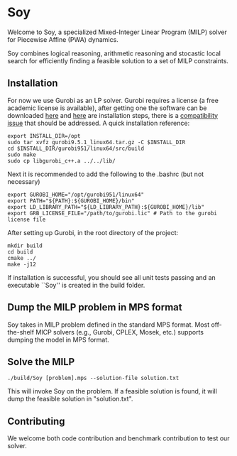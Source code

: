 # Soy

Welcome to Soy, a specialized Mixed-Integer Linear Program (MILP) solver for Piecewise Affine (PWA) dynamics.

Soy combines logical reasoning, arithmetic reasoning and stocastic local search for efficiently finding a feasible solution to a set of MILP constraints.


## Installation
For now we use Gurobi as an LP solver. Gurobi requires a license (a free
academic license is available), after getting one the software can be downloaded
[here](https://www.gurobi.com/downloads/gurobi-optimizer-eula/) and [here](https://www.gurobi.com/documentation/9.5/quickstart_linux/software_installation_guid.html#section:Installation) are
installation steps, there is a [compatibility
issue](https://support.gurobi.com/hc/en-us/articles/360039093112-C-compilation-on-Linux) that should be addressed.
A quick installation reference:
```
export INSTALL_DIR=/opt
sudo tar xvfz gurobi9.5.1_linux64.tar.gz -C $INSTALL_DIR
cd $INSTALL_DIR/gurobi951/linux64/src/build
sudo make
sudo cp libgurobi_c++.a ../../lib/
```
Next it is recommended to add the following to the .bashrc (but not necessary) 
```
export GUROBI_HOME="/opt/gurobi951/linux64"
export PATH="${PATH}:${GUROBI_HOME}/bin"
export LD_LIBRARY_PATH="${LD_LIBRARY_PATH}:${GUROBI_HOME}/lib"
export GRB_LICENSE_FILE="/path/to/gurobi.lic" # Path to the gurobi license file
```

After setting up Gurobi, in the root directory of the project:
```
mkdir build
cd build
cmake ../
make -j12
```

If installation is successful, you should see all unit tests passing and an executable ``Soy'' is created in the build folder. 

## Dump the MILP problem in MPS format
Soy takes in MILP problem defined in the standard MPS format. Most off-the-shelf MICP solvers (e.g., Gurobi, CPLEX, Mosek, etc.) supports dumping the model in MPS format. 

## Solve the MILP

``./build/Soy [problem].mps --solution-file solution.txt``

This will invoke Soy on the problem. If a feasible solution is found, it will dump the feasible solution in "solution.txt".

## Contributing
We welcome both code contribution and benchmark contribution to test our solver.

